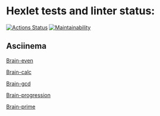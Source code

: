 # Hexlet tests and linter status:

[![Actions Status](https://github.com/NikoKrauche/frontend-project-44/workflows/hexlet-check/badge.svg)](https://github.com/NikoKrauche/frontend-project-44/actions)
[![Maintainability](https://api.codeclimate.com/v1/badges/58f8a861596513e829d7/maintainability)](https://codeclimate.com/github/NikoKrauche/frontend-project-44/maintainability)

## Asciinema

[Brain-even](https://asciinema.org/a/NAldZtGO729uVRWV5Da5bIo7p)

[Brain-calc](https://asciinema.org/a/M19LdwWmgrd6GYEfbXRzjFLuP)

[Brain-gcd](https://asciinema.org/a/MaScYWOxmDfpbjR6mEcBzqlgA)

[Brain-progression]( https://asciinema.org/a/gUolR02yaBQhkQhLEjWFTnoBE)

[Brain-prime](https://asciinema.org/a/LG4ZQPR1tuQuhJZSVyQyQTGHo)